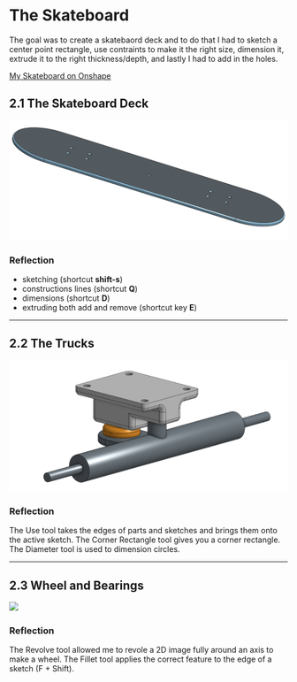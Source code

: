 # The Skateboard 
The goal was to create a skatebaord deck and to do that I had to sketch a center point rectangle, use contraints to make it the right size, dimension it, extrude it to the right thickness/depth, and lastly I had to add in the holes.

[My Skateboard on Onshape](https://cvilleschools.onshape.com/documents/6baab9fb097df6b58a92d237/w/5241268dacacac49dc0e04f6/e/4afc0e4a4ee1aa73a86a8fa9?renderMode=0&uiState=61730c8a54fb872a465ca45d)

## 2.1 The Skateboard Deck

<img src="https://github.com/jamilmccollough/IntermediateCad/blob/main/Images/deck.png?raw=true" width="800">

### Reflection 

* sketching (shortcut **shift-s**)
* constructions lines (shortcut **Q**)
* dimensions (shortcut **D**)
* extruding both add and remove (shortcut key **E**)


---


## 2.2 The Trucks

<img src="https://github.com/jamilmccollough/circuitpython/blob/main/Pictures/Pictures%20Cad.png?raw=true" width="800">

### Reflection

The Use tool takes the edges of parts and sketches and brings them onto the active sketch. The Corner Rectangle tool gives you a corner rectangle. The Diameter tool is used to dimension circles. 



---

## 2.3 Wheel and Bearings

<img src="https:/https://github.com/jamilmccollough/IntermediateCad/blob/main/Images/wheel_bearing.png?raw=true/github.com/jamilmccollough/circuitpython/blob/main/Pictures/Pictures%20Cad.png?raw=true" width="800">

### Reflection
The Revolve tool allowed me to revole a 2D image fully around an axis to make a wheel. The Fillet tool applies the correct feature to the edge of a sketch (F + Shift). 
